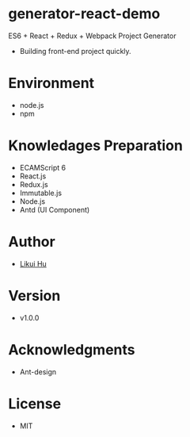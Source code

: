 # generator-react-demo
ES6 + React + Redux + Webpack Project Generator
*   Building front-end project quickly.

# Environment
-   node.js
-   npm

# Knowledages Preparation
-   ECAMScript 6
-   React.js
-   Redux.js
-   Immutable.js
-   Node.js
-   Antd (UI Component)

# Author
-   [Likui Hu](hulikui@gmail.com)

# Version
-   v1.0.0

# Acknowledgments
-   Ant-design
# License
-   MIT